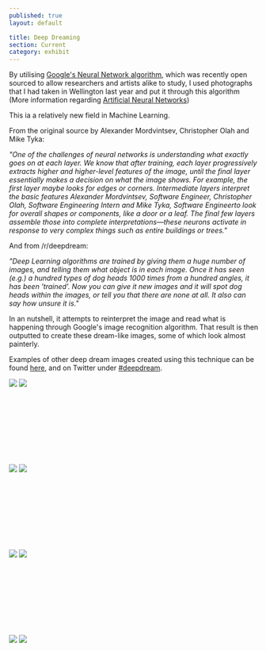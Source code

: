 ```yaml
---
published: true
layout: default

title: Deep Dreaming
section: Current
category: exhibit
---
```


By utilising [Google's Neural Network algorithm][source], which was recently open sourced to allow researchers and artists alike to study, I used photographs that I had taken in Wellington last year and put it through this algorithm (More information regarding [Artificial Neural Networks][ann]) 

This ia a relatively new field in Machine Learning.

From the original source by Alexander Mordvintsev, Christopher Olah and Mike Tyka:

_"One of the challenges of neural networks is understanding what exactly goes on at each layer. We know that after training, each layer progressively extracts higher and higher-level features of the image, until the final layer essentially makes a decision on what the image shows. For example, the first layer maybe looks for edges or corners. Intermediate layers interpret the basic features Alexander Mordvintsev, Software Engineer, Christopher Olah, Software Engineering Intern and Mike Tyka, Software Engineerto look for overall shapes or components, like a door or a leaf. The final few layers assemble those into complete interpretations—these neurons activate in response to very complex things such as entire buildings or trees."_ 

And from /r/deepdream:

_"Deep Learning algorithms are trained by giving them a huge number of images, and telling them what object is in each image. Once it has seen (e.g.) a hundred types of dog heads 1000 times from a hundred angles, it has been 'trained'. Now you can give it new images and it will spot dog heads within the images, or tell you that there are none at all. It also can say how unsure it is."_

In an nutshell, it attempts to reinterpret the image and read what is happening through Google's image recognition algorithm. That result is then outputted to create these dream-like images, some of which look almost painterly.

Examples of other deep dream images created using this technique can be found [here][here], and on Twitter under [#deepdream][dd].

<img src="https://farm8.staticflickr.com/7500/16158906498_f90683ab71_z_d.jpg"> <img src="https://farm1.staticflickr.com/393/19599734061_d4e05fcc17_z_d.jpg">
<br><br>
<br><br>
<br><br>
<br><br>
<br><br>
<img src="https://farm4.staticflickr.com/3702/18972892434_49ed456dae_z_d.jpg"> <img src="https://farm1.staticflickr.com/526/18974482143_260cca9ebb_z_d.jpg">
<br><br>
<br><br>
<br><br>
<br><br>
<br><br>
<img src="https://farm1.staticflickr.com/416/19569355466_ab44a9d142_z_d.jpg"> <img src="https://farm1.staticflickr.com/558/19595404215_bc29dfb1a0_z_d.jpg">
<br><br>
<br><br>
<br><br>
<br><br>
<br><br>
<img src="https://farm4.staticflickr.com/3779/19588623892_f1b2e83356_z_d.jpg"> <img src="https://farm1.staticflickr.com/450/18973024584_ba983572de_z_d.jpg">

[source]: https://googleresearch.blogspot.ch/2015/06/inceptionism-going-deeper-into-neural.html
[ann]: https://en.wikipedia.org/wiki/Artificial_neural_network
[here]: https://photos.google.com/share/AF1QipPX0SCl7OzWilt9LnuQliattX4OUCj_8EP65_cTVnBmS1jnYgsGQAieQUc1VQWdgQ?key=aVBxWjhwSzg2RjJWLWRuVFBBZEN1d205bUdEMnhB
[dd]: https://twitter.com/hashtag/deepdream
